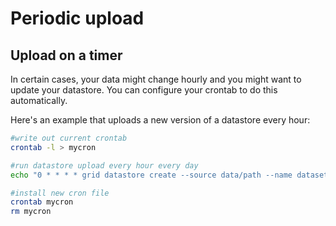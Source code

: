 # Periodic upload

## Upload on a timer

In certain cases, your data might change hourly and you might want to update your datastore. You can configure your crontab to do this automatically.

Here's an example that uploads a new version of a datastore every hour:

```bash
#write out current crontab
crontab -l > mycron

#run datastore upload every hour every day
echo "0 * * * * grid datastore create --source data/path --name dataset" >> mycron    

#install new cron file
crontab mycron
rm mycron
```

